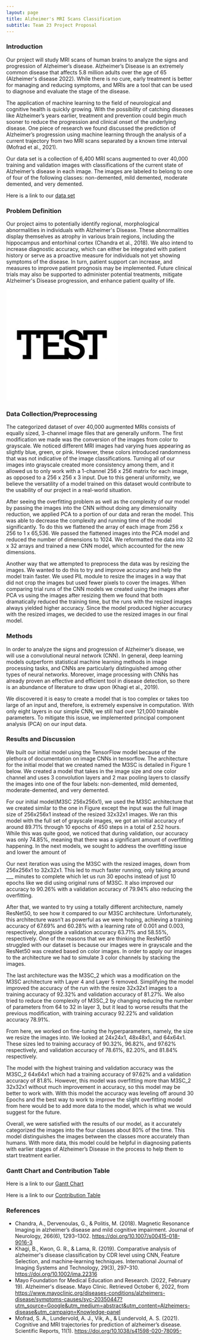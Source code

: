 ```yaml
---
layout: page
title: Alzheimer's MRI Scans Classification
subtitle: Team 23 Project Proposal
---
```


### Introduction

Our project will study MRI scans of human brains to analyze the signs and progression of Alzheimer’s disease. Alzheimer’s Disease is an extremely common disease that affects 5.8 million adults over the age of 65 (Alzheimer's disease 2022). While there is no cure, early treatment is better for managing and reducing symptoms, and MRIs are a tool that can be used to diagnose and evaluate the stage of the disease.

The application of machine learning to the field of neurological and cognitive health is quickly growing. With the possibility of catching diseases like Alzheimer’s years earlier, treatment and prevention could begin much sooner to reduce the progression and clinical onset of the underlying disease. One piece of research we found discussed the prediction of Alzheimer’s progression using machine learning through the analysis of a current trajectory from two MRI scans separated by a known time interval (Mofrad et al., 2021).

Our data set is a collection of 6,400 MRI scans augmented to over 40,000 training and validation images with classifications of the current state of Alzheimer’s disease in each image. The images are labeled to belong to one of four of the following classes: non-demented, mild demented, moderate demented, and very demented. 

Here is a link to our [data set](https://www.kaggle.com/datasets/uraninjo/augmented-alzheimer-mri-dataset)

### Problem Definition

Our project aims to potentially identify regional, morphological abnormalities in individuals with Alzheimer's Disease. These abnormalities display themselves as atrophy in various brain regions, including the hippocampus and entorhinal cortex (Chandra et al., 2018). We also intend to increase diagnostic accuracy, which can either be integrated with patient history or serve as a proactive measure for individuals not yet showing symptoms of the disease. In turn, patient support can increase, and measures to improve patient prognosis may be implemented. Future clinical trials may also be supported to administer potential treatments, mitigate Alzheimer's Disease progression, and enhance patient quality of life.

![test-image](assets/img/test-image.jpg)

### Data Collection/Preprocessing

The categorized dataset of over 40,000 augmented MRIs consists of equally sized, 3-channel image files that are generally uniform. The first modification we made was the conversion of the images from color to grayscale. We noticed different MRI images had varying hues appearing as slightly blue, green, or pink. However, these colors introduced randomness that was not indicative of the image classifications. Turning all of our images into grayscale created more consistency among them, and it allowed us to only work with a 1-channel 256 x 256 matrix for each image, as opposed to a 256 x 256 x 3 input. Due to this general uniformity, we believe the versatility of a model trained on this dataset would contribute to the usability of our project in a real-world situation. 
 
After seeing the overfitting problem as well as the complexity of our model by passing the images into the CNN without doing any dimensionality reduction, we applied PCA to a portion of our data and reran the model. This was able to decrease the complexity and running time of the model significantly. To do this we flattened the array of each image from 256 x 256 to 1 x 65,536. We passed the flattened images into the PCA model and reduced the number of dimensions to 1024. We reformatted the data into 32 x 32 arrays and trained a new CNN model, which accounted for the new dimensions.
 
Another way that we attempted to preprocess the data was by resizing the images. We wanted to do this to try and improve accuracy and help the model train faster. We used PIL module to resize the images in a way that did not crop the images but used fewer pixels to cover the images. When comparing trial runs of the CNN models we created using the images after PCA vs using the images after resizing them we found that both dramatically reduced the training time, but the runs with the resized images always yielded higher accuracy. Since the model produced higher accuracy with the resized images, we decided to use the resized images in our final model.

### Methods

In order to analyze the signs and progression of Alzheimer’s disease, we will use a convolutional neural network (CNN). In general, deep learning models outperform statistical machine learning methods in image processing tasks, and CNNs are particularly distinguished among other types of neural networks. Moreover, image processing with CNNs has already proven an effective and efficient tool in disease detection, so there is an abundance of literature to draw upon (Khagi et al., 2019).
 
We discovered it is easy to create a model that is too complex or takes too large of an input and, therefore, is extremely expensive in computation. With only eight layers in our simple CNN, we still had over 121,000 trainable parameters. To mitigate this issue, we implemented principal component analysis (PCA) on our input data.



### Results and Discussion

We built our initial model using the TensorFlow model because of the plethora of documentation on image CNNs in tensorflow. The architecture for the initial model that we created named the M3SC is detailed in Figure 1 below. We created a model that takes in the image size and one color channel and uses 3 convolution layers and 2 max pooling layers to classify the images into one of the four labels: non-demented, mild demented, moderate-demented, and very demented.

For our initial model(M3SC 256x256x1), we used the M3SC architecture that we created similar to the one in Figure except the input was the full image size of 256x256x1 instead of the resized 32x32x1 images. We ran this model with the full set of grayscale images, we got an initial accuracy of around 89.71% through 10 epochs of 450 steps in a total of 2.52 hours. While this was quite good, we noticed that during validation, our accuracy was only 74.85%, meaning that there was a significant amount of overfitting happening. In the next models, we sought to address the overfitting issue and lower the amount of 

Our next iteration was using the M3SC with the resized images, down from 256x256x1 to 32x32x1. This led to much faster running, only taking around ___ minutes to complete which let us run 30 epochs instead of just 10 epochs like we did using original runs of M3SC. It also improved our accuracy to 90.26% with a validation accuracy of 79.94% also reducing the overfitting. 

After that, we wanted to try using a totally different architecture, namely ResNet50, to see how it compared to our M3SC architecture. Unfortunately, this architecture wasn’t as powerful as we were hoping, achieving a training accuracy of 67.69% and 60.28% with a learning rate of 0.001 and 0.003, respectively, alongside a validation accuracy 63.71% and 58.55%, respectively. One of the reasons that we are thinking the ResNet50 struggled with our dataset is because our images were in grayscale and the ResNet50 was created based on color images. In order to apply our images to the architecture we had to simulate 3 color channels by stacking the images. 

The last architecture was the M3SC_2 which was a modification on the M3SC architecture with Layer 4 and Layer 5 removed. Simplifying the model improved the accuracy of the run with the resize 32x32x1 images to a training accuracy of 92.32% and validation accuracy of 81.27%. We also tried to reduce the complexity of M3SC_2 by changing reducing the number of parameters from 64 to 32 in layer 3, but it lead to worse results that the previous modification, with training accuracy 92.22% and validation accuracy 78.91%. 

From here, we worked on fine-tuning the hyperparameters, namely, the size we resize the images into. We looked at 24x24x1, 48x48x1, and 64x64x1. These sizes led to training accuracy of 90.32%, 96.82%, and 97.62% respectively, and validation accuracy of 78.61%, 82.20%, and 81.84% respectively.


The model with the highest training and validation accuracy was the M3SC_2 64x64x1 which had a training accuracy of 97.62% and a validation accuracy of 81.8%. However, this model was overfitting more than M3SC_2 32x32x1 without much improvement in accuracy, so this model may be better to work with. With this model the accuracy was leveling off around 30 Epochs and the best way to work to improve the slight overfitting model from here would be to add more data to the model, which is what we would suggest for the future. 

Overall, we were satisfied with the results of our model, as it accurately categorized the images into the four classes about 80% of the time. This model distinguishes the images between the classes more accurately than humans. With more data, this model could be helpful in diagnosing patients with earlier stages of Alzheimer’s Disease in the process to help them to start treatment earlier.


### Gantt Chart and Contribution Table

Here is a link to our [Gantt Chart](https://gtvault-my.sharepoint.com/:x:/g/personal/scanastra3_gatech_edu/EV418BSlG0dIvm-2YcQRGKwB812RjocrHM2qpRjKDK-q9A?e=HlPncl)

Here is a link to our [Contribution Table](https://gtvault-my.sharepoint.com/:x:/g/personal/scanastra3_gatech_edu/EfC08hdEY7VAvQ7QMMIQ2TABL5AW9ueuiT-u4cN8wCn8bg?e=FmujgV)

### References

* Chandra, A., Dervenoulas, G., & Politis, M. (2018). Magnetic Resonance Imaging in alzheimer’s disease and mild cognitive impairment. Journal of Neurology, 266(6), 1293–1302. https://doi.org/10.1007/s00415-018-9016-3
* Khagi, B., Kwon, G. R., & Lama, R. (2019). Comparative analysis of alzheimer's disease classification by CDR level using CNN, Feature Selection, and machine‐learning techniques. International Journal of Imaging Systems and Technology, 29(3), 297–310. https://doi.org/10.1002/ima.22316
* Mayo Foundation for Medical Education and Research. (2022, February 19). Alzheimer's disease. Mayo Clinic. Retrieved October 6, 2022, from https://www.mayoclinic.org/diseases-conditions/alzheimers-disease/symptoms-causes/syc-20350447?utm_source=Google&utm_medium=abstract&utm_content=Alzheimers-disease&utm_campaign=Knowledge-panel
* Mofrad, S. A., Lundervold, A. J., Vik, A., & Lundervold, A. S. (2021). Cognitive and MRI trajectories for prediction of alzheimer’s disease. Scientific Reports, 11(1). https://doi.org/10.1038/s41598-020-78095-

